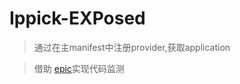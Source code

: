 # Ippick-EXPosed
> 通过在主manifest中注册provider,获取application

> 借助 [epic](https://github.com/tiann/epic)实现代码监测

